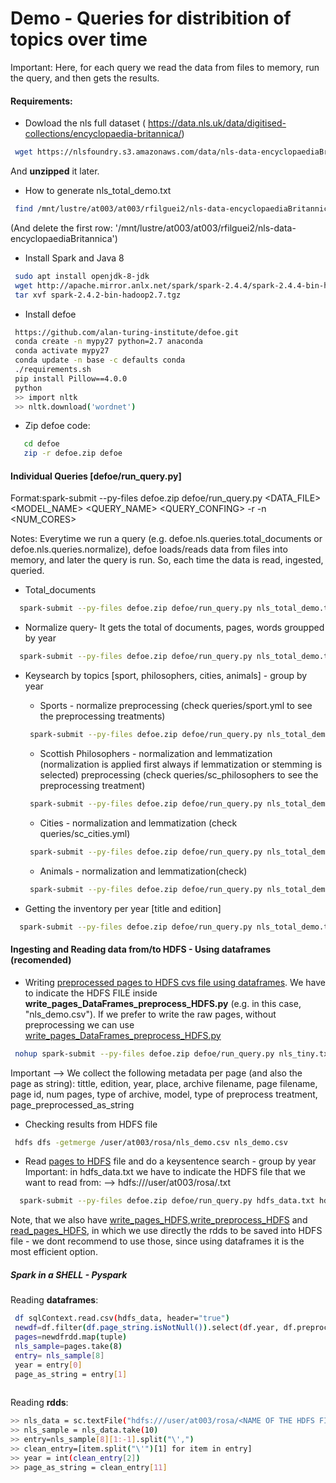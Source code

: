 # Demo - Queries for distribition of topics over time

Important: Here, for each query we read the data from files to memory, run the query, and then gets the results.

#### Requirements:
* Dowload the nls full dataset ( https://data.nls.uk/data/digitised-collections/encyclopaedia-britannica/)
```bash
 wget https://nlsfoundry.s3.amazonaws.com/data/nls-data-encyclopaediaBritannica.zip 
```
And **unzipped** it later.

* How to generate nls_total_demo.txt
```bash
 find /mnt/lustre/at003/at003/rfilguei2/nls-data-encyclopaediaBritannica -maxdepth 1 -type d >& nls_total_demo.txt
```
(And delete the first row: '/mnt/lustre/at003/at003/rfilguei2/nls-data-encyclopaediaBritannica')

* Install Spark and Java 8 
```bash
 sudo apt install openjdk-8-jdk
 wget http://apache.mirror.anlx.net/spark/spark-2.4.4/spark-2.4.4-bin-hadoop2.7.tgz
 tar xvf spark-2.4.2-bin-hadoop2.7.tgz
```

* Install defoe
```bash
 https://github.com/alan-turing-institute/defoe.git
 conda create -n mypy27 python=2.7 anaconda
 conda activate mypy27
 conda update -n base -c defaults conda
 ./requirements.sh
 pip install Pillow==4.0.0
 python
 >> import nltk
 >> nltk.download('wordnet')
```

* Zip defoe code:
```bash
   cd defoe
   zip -r defoe.zip defoe
```

####  Individual Queries [defoe/run_query.py]

Format:spark-submit --py-files defoe.zip defoe/run_query.py <DATA_FILE> <MODEL_NAME> <QUERY_NAME> <QUERY_CONFING> -r <RESULTS> -n <NUM_CORES>
 
Notes:
Everytime we run a query (e.g. defoe.nls.queries.total_documents or defoe.nls.queries.normalize), defoe loads/reads data from files into memory, and later the query is run. So, each time the data is read, ingested, queried. 

* Total_documents
```bash
  spark-submit --py-files defoe.zip defoe/run_query.py nls_total_demo.txt nls defoe.nls.queries.total_documents  -r results_total_documents -n 324 

```
* Normalize query- It gets the total of documents, pages, words groupped by year
```bash
  spark-submit --py-files defoe.zip defoe/run_query.py nls_total_demo.txt nls defoe.nls.queries.normalize  -r results_norm -n 324  
```

* Keysearch by topics [sport, philosophers, cities, animals] - group by year

	* Sports - normalize preprocessing (check queries/sport.yml to see the preprocessing treatments)
	```bash
 	 spark-submit --py-files defoe.zip defoe/run_query.py nls_total_demo.txt nls defoe.nls.queries.keysearch_by_year queries/sport.yml -r results_ks_sports -n 324  
	```

	* Scottish Philosophers - normalization and lemmatization (normalization is applied first always if lemmatization or stemming is selected) preprocessing (check queries/sc_philosophers to see the preprocessing treatment)

	```bash
 	 spark-submit --py-files defoe.zip defoe/run_query.py nls_total_demo.txt nls defoe.nls.queries.keysearch_by_year queries/sc_philosophers.yml -r results_ks_philosophers -n 324  
	```

	* Cities - normalization and lemmatization (check queries/sc_cities.yml)
	```bash
 	 spark-submit --py-files defoe.zip defoe/run_query.py nls_total_demo.txt nls defoe.nls.queries.keysearch_by_year queries/sc_cities.yml -r results_ks_cities -n 324 > log.txt
	```

	* Animals - normalization and lemmatization(check)
	```bash
 	 spark-submit --py-files defoe.zip defoe/run_query.py nls_total_demo.txt nls defoe.nls.queries.keysearch_by_year queries/animal.yml -r results_ks_animal -n 324 > log.txt
	```
* Getting the inventory per year [title and edition]
```bash
  spark-submit --py-files defoe.zip defoe/run_query.py nls_total_demo.txt nls defoe.nls.queries.inventory_per_year -r results_inventory_per_year -n 324 
```

#### Ingesting and Reading data from/to HDFS - Using dataframes (recomended)

* Writing [preprocessed pages to HDFS cvs file using dataframes](https://github.com/alan-turing-institute/defoe/blob/master/defoe/nls/queries/write_pages_DataFrames_preprocess_HDFS.py). We have to indicate the HDFS FILE inside **write_pages_DataFrames_preprocess_HDFS.py** (e.g. in this case, "nls_demo.csv").  If we prefer to write the raw pages, without preprocessing we can use [write_pages_DataFrames_preprocess_HDFS.py](https://github.com/alan-turing-institute/defoe/blob/master/defoe/nls/queries/write_pages_DataFrames_HDFS.py)
 
```bash
 nohup spark-submit --py-files defoe.zip defoe/run_query.py nls_tiny.txt nls defoe.nls.queries.write_pages_DataFrames_preprocess_HDFS query/preprocess.yml -r results -n 324 > log.txt &
```
Important  --> We collect the following metadata per page (and also the page as string): tittle, edition, year, place, archive filename, page filename, page id, num pages, type of archive, model, type of preprocess treatment, page_preprocessed_as_string

* Checking results from HDFS file

```bash
 hdfs dfs -getmerge /user/at003/rosa/nls_demo.csv nls_demo.csv
```

* Read [pages to HDFS](https://github.com/alan-turing-institute/defoe/blob/master/defoe/hdfs/queries/read_pages_DF_from_HDFS.py) file and do a keysentence search - group by year
Important: in hdfs_data.txt we have to indicate the HDFS file that we want to read from: --> hdfs:///user/at003/rosa/<NAME OF THE HDFS FILE>.txt

```bash
  spark-submit --py-files defoe.zip defoe/run_query.py hdfs_data.txt hdfs defoe.hdfs.queries.read_pages_DF_from_HDFS queries/sport.yml  -r results_ks_sports_tiny -n 324 
```

Note, that we also have [write_pages_HDFS](https://github.com/alan-turing-institute/defoe/blob/master/defoe/nls/queries/write_pages_HDFS.py),[write_preprocess_HDFS](https://github.com/alan-turing-institute/defoe/blob/master/defoe/nls/queries/write_pages_preprocess_HDFS.py) and [read_pages_HDFS](https://github.com/alan-turing-institute/defoe/blob/master/defoe/hdfs/queries/read_pages_from_HDFS.py), in which we use directly the rdds to be saved into HDFS file - we dont recommend to use those, since using dataframes it is the most efficient option. 

##### Spark in a SHELL - Pyspark 

Reading **dataframes**:
```bash
 df sqlContext.read.csv(hdfs_data, header="true")
 newdf=df.filter(df.page_string.isNotNull()).select(df.year, df.preprocess, df.page_string)
 pages=newdfrdd.map(tuple)
 nls_sample=pages.take(8)
 entry= nls_sample[8]
 year = entry[0]
 page_as_string = entry[1]
 
```

Reading **rdds**:
```bash
>> nls_data = sc.textFile("hdfs:///user/at003/rosa/<NAME OF THE HDFS FILE>.txt")
>> nls_sample = nls_data.take(10)
>> entry=nls_sample[8][1:-1].split("\',")
>> clean_entry=[item.split("\'")[1] for item in entry]
>> year = int(clean_entry[2])
>> page_as_string = clean_entry[11]
```




